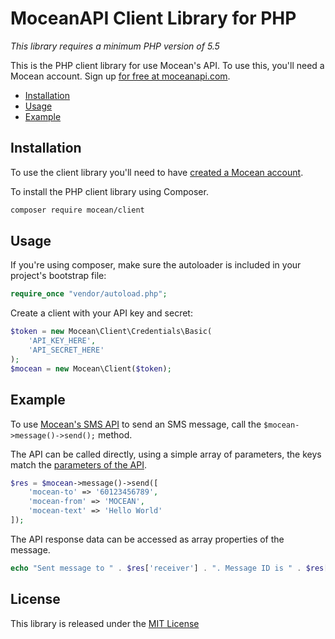 MoceanAPI Client Library for PHP 
============================

*This library requires a minimum PHP version of 5.5*

This is the PHP client library for use Mocean's API. To use this, you'll need a Mocean account. Sign up [for free at 
moceanapi.com][signup].

 * [Installation](#installation)
 * [Usage](#usage)
 * [Example](#example)

## Installation

To use the client library you'll need to have [created a Mocean account][signup]. 

To install the PHP client library using Composer.

```bash
composer require mocean/client
```

## Usage

If you're using composer, make sure the autoloader is included in your project's bootstrap file:

```php
require_once "vendor/autoload.php";
```
    
Create a client with your API key and secret:

```php
$token = new Mocean\Client\Credentials\Basic(
    'API_KEY_HERE', 
    'API_SECRET_HERE'
);
$mocean = new Mocean\Client($token);
```

## Example

To use [Mocean's SMS API][doc_sms] to send an SMS message, call the `$mocean->message()->send();` method.

The API can be called directly, using a simple array of parameters, the keys match the [parameters of the API][doc_sms].

```php
$res = $mocean->message()->send([
    'mocean-to' => '60123456789',
    'mocean-from' => 'MOCEAN',
    'mocean-text' => 'Hello World'
]);
```
    
The API response data can be accessed as array properties of the message. 

```php
echo "Sent message to " . $res['receiver'] . ". Message ID is " . $res['msgid'] . PHP_EOL;
```

## License

This library is released under the [MIT License][license]

[signup]: https://dashboard.moceanapi.com/register?medium=github&campaign=sdk-php
[doc_sms]: https://docs.moceanapi.com/?php#send-sms
[doc_inbound]: https://docs.moceanapi.com/?php#receive-sms
[doc_verify]: https://docs.moceanapi.com/?php#overview-3
[license]: LICENSE.txt